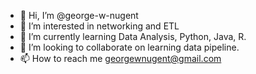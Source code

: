 - 👋 Hi, I’m @george-w-nugent
- 👀 I’m interested in networking and ETL
- 🌱 I’m currently learning Data Analysis, Python, Java, R.
- 💞️ I’m looking to collaborate on learning data pipeline.
- 📫 How to reach me georgewnugent@gmail.com

<!---
george-w-nugent/george-w-nugent is a ✨ special ✨ repository because its `README.md` (this file) appears on your GitHub profile.
You can click the Preview link to take a look at your changes.
--->
